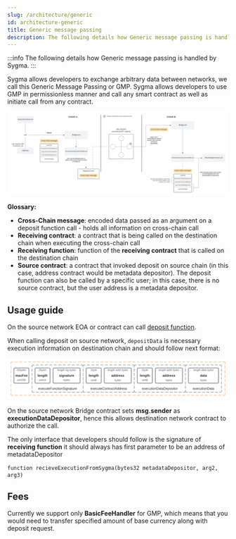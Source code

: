 ```yaml
---
slug: /architecture/generic
id: architecture-generic
title: Generic message passing
description: The following details how Generic message passing is handled by Sygma.
---
```


:::info
The following details how Generic message passing is handled by Sygma.
:::

 Sygma allows developers to exchange arbitrary data between networks, we call this Generic Message Passing or GMP. Sygma allows developers to use GMP in permissionless manner and call any smart contract as well as initiate call from any contract. 

![Sygma GMP](../../static/assets/gmp.png)

**Glossary:**

- **Cross-Chain message**: encoded data passed as an argument on a deposit function call - holds all information on cross-chain call
- **Receiving contract**: a contract that is being called on the destination chain when executing the cross-chain call
- **Receiving function**: function of the **receiving contract** that is called on the destination chain
- **Source contract**: a contract that invoked deposit on source chain (in this case, address contract would be metadata depositor). The deposit function can also be called by a specific user; in this case, there is no source contract, but the user address is a metadata depositor.

## Usage guide

On the source network EOA or contract can call [deposit function](https://github.com/sygmaprotocol/sygma-solidity/blob/master/contracts/Bridge.sol#L235).

When calling deposit on source network, `depositData` is necessary execution information on destination chain and should follow next format:

![Sygma GMP message format](../../static/assets/gmp-message-format.png)

On the source network Bridge contract sets **msg.sender** as **executionDataDepositor**, hence this allows destination network contract to authorize the call.

The only interface that  developers should follow is the signature of **receiving function** it should always has first parameter to be an address of metadataDepositor

```solidity
function recieveExecutionFromSygma(bytes32 metadataDepositor, arg2, arg3)
```

## Fees
Currently we support only **BasicFeeHandler** for GMP, which means that you would need to transfer specified amount of base currency along with deposit request. 
 
